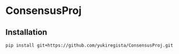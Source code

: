 # ConsensusProj

## Installation

```{sh}
pip install git+https://github.com/yukiregista/ConsensusProj.git
```
